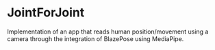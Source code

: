 # JointForJoint
Implementation of an app that reads human position/movement using a camera through the integration of BlazePose using MediaPipe.
